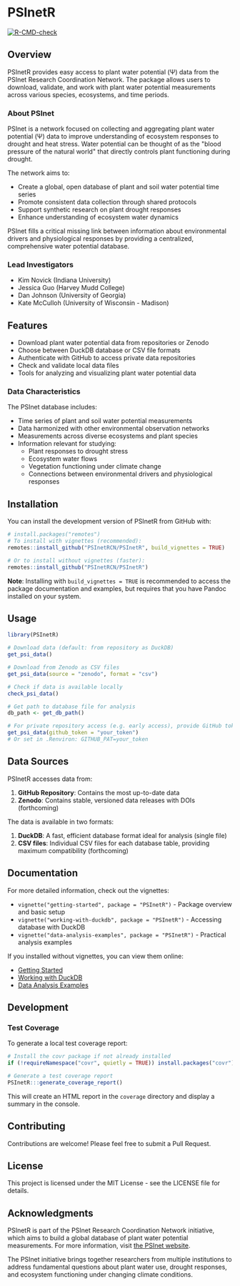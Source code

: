 # PSInetR

<!-- badges: start -->
[![R-CMD-check](https://github.com/PSInetRCN//PSInetR/actions/workflows/R-CMD-check.yaml/badge.svg)](https://github.com/PSInetRCN//PSInetR/actions/workflows/R-CMD-check.yaml)
<!-- badges: end -->

## Overview

PSInetR provides easy access to plant water potential (Ψ) data from the PSInet Research Coordination Network. The package allows users to download, validate, and work with plant water potential measurements across various species, ecosystems, and time periods.

### About PSInet

PSInet is a network focused on collecting and aggregating plant water potential (Ψ) data to improve understanding of ecosystem responses to drought and heat stress. Water potential can be thought of as the "blood pressure of the natural world" that directly controls plant functioning during drought.

The network aims to:
- Create a global, open database of plant and soil water potential time series
- Promote consistent data collection through shared protocols
- Support synthetic research on plant drought responses
- Enhance understanding of ecosystem water dynamics

PSInet fills a critical missing link between information about environmental drivers and physiological responses by providing a centralized, comprehensive water potential database.

### Lead Investigators
- Kim Novick (Indiana University)
- Jessica Guo (Harvey Mudd College)
- Dan Johnson (University of Georgia)
- Kate McCulloh (University of Wisconsin - Madison)

## Features

- Download plant water potential data from repositories or Zenodo
- Choose between DuckDB database or CSV file formats
- Authenticate with GitHub to access private data repositories
- Check and validate local data files
- Tools for analyzing and visualizing plant water potential data

### Data Characteristics

The PSInet database includes:

- Time series of plant and soil water potential measurements
- Data harmonized with other environmental observation networks
- Measurements across diverse ecosystems and plant species
- Information relevant for studying:
  - Plant responses to drought stress
  - Ecosystem water flows
  - Vegetation functioning under climate change
  - Connections between environmental drivers and physiological responses

## Installation

You can install the development version of PSInetR from GitHub with:

```r
# install.packages("remotes")
# To install with vignettes (recommended):
remotes::install_github("PSInetRCN/PSInetR", build_vignettes = TRUE)

# Or to install without vignettes (faster):
remotes::install_github("PSInetRCN/PSInetR")
```

**Note**: Installing with `build_vignettes = TRUE` is recommended to access the package documentation and examples, but requires that you have Pandoc installed on your system.

## Usage

```r
library(PSInetR)

# Download data (default: from repository as DuckDB)
get_psi_data()

# Download from Zenodo as CSV files
get_psi_data(source = "zenodo", format = "csv")

# Check if data is available locally
check_psi_data()

# Get path to database file for analysis
db_path <- get_db_path()

# For private repository access (e.g. early access), provide GitHub token
get_psi_data(github_token = "your_token")
# Or set in .Renviron: GITHUB_PAT=your_token
```

## Data Sources

PSInetR accesses data from:

1. **GitHub Repository**: Contains the most up-to-date data
2. **Zenodo**: Contains stable, versioned data releases with DOIs (forthcoming)

The data is available in two formats:

1. **DuckDB**: A fast, efficient database format ideal for analysis (single file)
2. **CSV files**: Individual CSV files for each database table, providing maximum compatibility (forthcoming)

## Documentation

For more detailed information, check out the vignettes:

- `vignette("getting-started", package = "PSInetR")` - Package overview and basic setup
- `vignette("working-with-duckdb", package = "PSInetR")` - Accessing database with DuckDB
- `vignette("data-analysis-examples", package = "PSInetR")` - Practical analysis examples

If you installed without vignettes, you can view them online:
- [Getting Started](https://github.com/PSInetRCN/PSInetR/blob/main/vignettes/getting-started.Rmd)
- [Working with DuckDB](https://github.com/PSInetRCN/PSInetR/blob/main/vignettes/working-with-duckdb.Rmd)
- [Data Analysis Examples](https://github.com/PSInetRCN/PSInetR/blob/main/vignettes/data-analysis-examples.Rmd)

## Development

### Test Coverage

To generate a local test coverage report:

```r
# Install the covr package if not already installed
if (!requireNamespace("covr", quietly = TRUE)) install.packages("covr")

# Generate a test coverage report
PSInetR:::generate_coverage_report()
```

This will create an HTML report in the `coverage` directory and display a summary in the console.

## Contributing

Contributions are welcome! Please feel free to submit a Pull Request.

## License

This project is licensed under the MIT License - see the LICENSE file for details.

## Acknowledgments

PSInetR is part of the PSInet Research Coordination Network initiative, which aims to build a global database of plant water potential measurements. For more information, visit [the PSInet website](https://psinetrcn.github.io/).

The PSInet initiative brings together researchers from multiple institutions to address fundamental questions about plant water use, drought responses, and ecosystem functioning under changing climate conditions.
